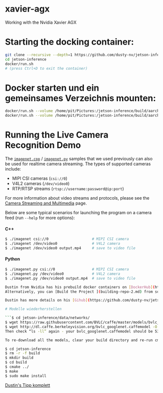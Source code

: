 # xavier-agx
Working with the Nvidia Xavier AGX

# Starting the docking container:

```bash
git clone --recursive --depth=1 https://github.com/dusty-nv/jetson-inference
cd jetson-inference
docker/run.sh
# (press Ctrl+D to exit the container)
```
# Docker starten und ein gemeinsames Verzeichnis mounten:

```bash
docker/run.sh --volume /home/pit/Pictures:/jetson-inference/build/aarch64/bin/images/test
docker/run.sh --volume /home/pit/Pictures:/jetson-inference/build/aarch64/bin/images/test --volume /home/pit/jetson-inference/build/aarch64/bin/networks:/jetson-inference/build/aarch64/bin/networks


```

# Running the Live Camera Recognition Demo

The [`imagenet.cpp`](../examples/imagenet/imagenet.cpp) / [`imagenet.py`](../python/examples/imagenet.py) samples that we used previously can also be used for realtime camera streaming.  The types of supported cameras include:

- MIPI CSI cameras (`csi://0`)
- V4L2 cameras (`/dev/video0`)
- RTP/RTSP streams (`rtsp://username:password@ip:port`)

For more information about video streams and protocols, please see the [Camera Streaming and Multimedia](https://github.com/dusty-nv/jetson-inference/blob/master/docs/aux-streaming.md) page.

Below are some typical scenarios for launching the program on a camera feed (run `--help` for more options):

#### C++

``` bash
$ ./imagenet csi://0                    # MIPI CSI camera
$ ./imagenet /dev/video0                # V4L2 camera
$ ./imagenet /dev/video0 output.mp4     # save to video file
```

#### Python

``` bash
$ ./imagenet.py csi://0                 # MIPI CSI camera
$ ./imagenet.py /dev/video0             # V4L2 camera
$ ./imagenet.py /dev/video0 output.mp4  # save to video file

Dustin from Nvidia has his prebuild docker containers on [DockerHub](https://hub.docker.com/r/dustynv/jetson-inference/tags): https://hub.docker.com/r/dustynv/jetson-inference/tags
Alternatively, you can [Build the Project ](building-repo-2.md) from source.   

Dustin has more details on his [Gihub](https://github.com/dusty-nv/jetson-inference/blob/master/docs/aux-docker.md).

# Modelle wiederherstellen

```$ cd jetson-inference/data/networks/
$ wget https://raw.githubusercontent.com/BVLC/caffe/master/models/bvlc_googlenet/deploy.prototxt -O googlenet.prototxt
$ wget http://dl.caffe.berkeleyvision.org/bvlc_googlenet.caffemodel -O bvlc_googlenet.caffemodel
Then check “ls -ll” again - your bvlc_googlenet.caffemodel should be 53533754 bytes and googlenet.prototxt should be 35861 bytes. If sizes match, try re-running imagenet-console again.

To re-download all the models, clear your build directory and re-run cmake:

$ cd jetson-inference
$ rm -r -f build
$ mkdir build
$ cd build
$ cmake ../
$ make
$ sudo make install
```

[Dustin's Tipp komplett](https://forums.developer.nvidia.com/t/can-not-initialize-imagenet/75716)










